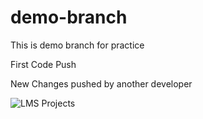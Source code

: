 # demo-branch
This is demo branch for practice

First Code Push

New Changes pushed by another developer

![LMS Projects](https://github.com/user-attachments/assets/12ec2ceb-2cbd-44e1-af78-ff84413f3cee)

